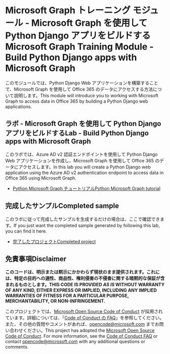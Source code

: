 # <a name="microsoft-graph-training-module---build-python-django-apps-with-microsoft-graph"></a><span data-ttu-id="80e62-101">Microsoft Graph トレーニング モジュール - Microsoft Graph を使用して Python Django アプリをビルドする</span><span class="sxs-lookup"><span data-stu-id="80e62-101">Microsoft Graph Training Module - Build Python Django apps with Microsoft Graph</span></span>

<span data-ttu-id="80e62-102">このモジュールでは、Python Django Web アプリケーションを構築することで、Microsoft Graph を使用して Office 365 のデータにアクセスする方法について説明します。</span><span class="sxs-lookup"><span data-stu-id="80e62-102">This module will introduce you to working with Microsoft Graph to access data in Office 365 by building a Python Django web applications.</span></span>

## <a name="lab---build-python-django-apps-with-microsoft-graph"></a><span data-ttu-id="80e62-103">ラボ - Microsoft Graph を使用して Python Django アプリをビルドする</span><span class="sxs-lookup"><span data-stu-id="80e62-103">Lab - Build Python Django apps with Microsoft Graph</span></span>

<span data-ttu-id="80e62-104">このラボでは、Azure AD v2 認証エンドポイントを使用して Python Django Web アプリケーションを作成し、Microsoft Graph を使用して Office 365 のデータにアクセスします。</span><span class="sxs-lookup"><span data-stu-id="80e62-104">In this lab you will create a Python Django web application using the Azure AD v2 authentication endpoint to access data in Office 365 using Microsoft Graph.</span></span>

- [<span data-ttu-id="80e62-105">Python Microsoft Graph チュートリアル</span><span class="sxs-lookup"><span data-stu-id="80e62-105">Python Microsoft Graph tutorial</span></span>](https://docs.microsoft.com/graph/tutorials/python)

## <a name="completed-sample"></a><span data-ttu-id="80e62-106">完成したサンプル</span><span class="sxs-lookup"><span data-stu-id="80e62-106">Completed sample</span></span>

<span data-ttu-id="80e62-107">このラボに従って完成したサンプルを生成するだけの場合は、ここで確認できます。</span><span class="sxs-lookup"><span data-stu-id="80e62-107">If you just want the completed sample generated by following this lab, you can find it here.</span></span>

- [<span data-ttu-id="80e62-108">完了したプロジェクト</span><span class="sxs-lookup"><span data-stu-id="80e62-108">Completed project</span></span>](demo)

## <a name="disclaimer"></a><span data-ttu-id="80e62-109">免責事項</span><span class="sxs-lookup"><span data-stu-id="80e62-109">Disclaimer</span></span>

<span data-ttu-id="80e62-110">**このコードは、明示または黙示にかかわらず現状のまま提供されます。これには、特定の目的への適性、商品性、権利侵害の不侵害に関する暗黙的な保証が含まれるものとします。**</span><span class="sxs-lookup"><span data-stu-id="80e62-110">**THIS CODE IS PROVIDED *AS IS* WITHOUT WARRANTY OF ANY KIND, EITHER EXPRESS OR IMPLIED, INCLUDING ANY IMPLIED WARRANTIES OF FITNESS FOR A PARTICULAR PURPOSE, MERCHANTABILITY, OR NON-INFRINGEMENT.**</span></span>

<span data-ttu-id="80e62-p101">このプロジェクトでは、[Microsoft Open Source Code of Conduct](https://opensource.microsoft.com/codeofconduct/) が採用されています。詳細については、「[Code of Conduct の FAQ](https://opensource.microsoft.com/codeofconduct/faq/)」を参照してください。また、その他の質問やコメントがあれば、[opencode@microsoft.com](mailto:opencode@microsoft.com) までお問い合わせください。</span><span class="sxs-lookup"><span data-stu-id="80e62-p101">This project has adopted the [Microsoft Open Source Code of Conduct](https://opensource.microsoft.com/codeofconduct/). For more information, see the [Code of Conduct FAQ](https://opensource.microsoft.com/codeofconduct/faq/) or contact [opencode@microsoft.com](mailto:opencode@microsoft.com) with any additional questions or comments.</span></span>

